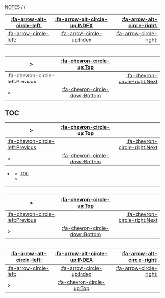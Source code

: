 <nav id="top">

[NOTES](../Index.md) / [](Index.md) / [](.md)

| [:fa-arrow-alt-circle-left:](..//Index.md) | [:fa-arrow-alt-circle-up:INDEX](../Index.md) | [:fa-arrow-alt-circle-right:](..//Index.md) |
| ------------------------------------------ | :------------------------------------------: | ------------------------------------------: |
| [:fa-arrow-circle-left:](.md)              | [:fa-arrow-circle-up:Index](Index.md)        | [:fa-arrow-circle-right:](.md)              |

</nav>

# 

<nav>

| >                                | [:fa-chevron-circle-up:Top](#top)         |                                       |
| -------------------------------- | :---------------------------------------: | ------------------------------------: |
| :fa-chevron-circle-left:Previous |                                           | [:fa-chevron-circle-right:Next](#toc) |
| >                                | [:fa-chevron-circle-down:Bottom](#bottom) |                                       |

</nav>



## TOC

<nav>

| >                                     | [:fa-chevron-circle-up:Top](#top)         |                                    |
| ------------------------------------- | :---------------------------------------: | ---------------------------------: |
| [:fa-chevron-circle-left:Previous](#) |                                           | [:fa-chevron-circle-right:Next](#) |
| >                                     | [:fa-chevron-circle-down:Bottom](#bottom) |                                    |

</nav>

- [](#)
	- [TOC](#toc)
	- [](#-1)

---

## 

<nav>

| >                                        | [:fa-chevron-circle-up:Top](#top)         |                                    |
| ---------------------------------------- | :---------------------------------------: | ---------------------------------: |
| [:fa-chevron-circle-left:Previous](#toc) |                                           | [:fa-chevron-circle-right:Next](#) |
| >                                        | [:fa-chevron-circle-down:Bottom](#bottom) |                                    |

</nav>



---

<nav id="bottom">

| [:fa-arrow-alt-circle-left:](..//Index.md) | [:fa-arrow-alt-circle-up:INDEX](../Index.md) | [:fa-arrow-alt-circle-right:](..//Index.md) |
| ------------------------------------------ | :------------------------------------------: | ------------------------------------------: |
| [:fa-arrow-circle-left:](.md)              | [:fa-arrow-circle-up:Index](Index.md)        | [:fa-arrow-circle-right:](.md)              |
| >                                          | [:fa-chevron-circle-up:Top](#top)            |                                             |

</nav>